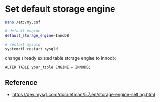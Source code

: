 # Set default storage engine
```bash
nano /etc/my.cnf

# default engine
default_storage_engine=InnoDB

# restart mysqld
systemctl restart mysqld
```

change already existed table storage engine to innodb:
```bash
ALTER TABLE your_table ENGINE = INNODB;
```

## Reference
-  https://dev.mysql.com/doc/refman/5.7/en/storage-engine-setting.html